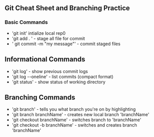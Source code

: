 ## Git Cheat Sheet and Branching Practice

### Basic Commands
* 'git init' intialize local rep0
* 'git add . ' - stage all file for commit
* ' git commit -m "my message"' - commit staged files


## Informational Commands
* 'git log' - show previous commit logs
* 'git log --oneline' - list commits (compact format)
* 'git status' - show status of working directory

## Branching Commands
* 'git branch' - tells you what branch you're on by highlighting
* 'git branch branchName' - creates new local branch 'branchName'
* 'git checkout branchName' - switches branch to 'branchName'
* 'git checkout -b branchName' - switches and creates branch 'branchName'


##
